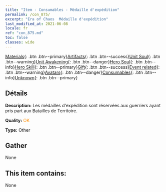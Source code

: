 ```yaml
---
title: "Item - Consumables - Médaille d'expédition"
permalink: /con_875/
excerpt: "Era of Chaos  Médaille d'expédition"
last_modified_at: 2021-06-08
locale: fr
ref: "con_875.md"
toc: false
classes: wide
---
```

 [Materials](/ItemsFR/){: .btn .btn--primary}[Artifacts](/ItemsFR/Artifacts/){: .btn .btn--success}[Unit Soul](/ItemsFR/UnitSoul/){: .btn .btn--warning}[Unit Awakening](/ItemsFR/UnitAwakening/){: .btn .btn--danger}[Hero Soul](/ItemsFR/HeroSoul/){: .btn .btn--info}[Hero Skill](/ItemsFR/HeroSkill/){: .btn .btn--primary}[Gift](/ItemsFR/Gift/){: .btn .btn--success}[Event related](/ItemsFR/Events/){: .btn .btn--warning}[Avatars](/ItemsFR/Avatars/){: .btn .btn--danger}[Consumables](/ItemsFR/Consumables/){: .btn .btn--info}[Unknown](/ItemsFR/Unknown/){: .btn .btn--primary}

## Détails
 **Description:** Les médailles d'expédition sont réservées aux guerriers ayant pris part aux Batailles de Territoire.

 **Quality:** <span style="color: #FF8C00">OK</span>

 **Type:** Other

## Gather

  None

## This item contains:

  None

